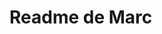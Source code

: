 # Readme de Marc




<!---
MarcCastellaPla/MarcCastellaPla is a ✨ special ✨ repository because its `README.md` (this file) appears on your GitHub profile.
You can click the Preview link to take a look at your changes.
--->
